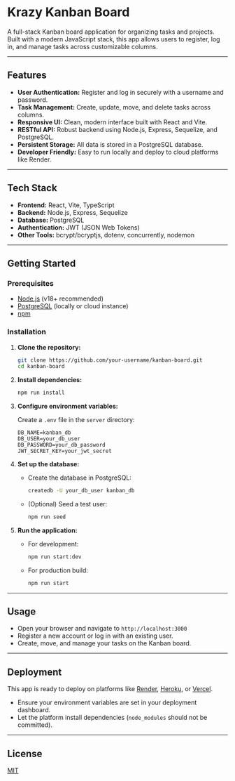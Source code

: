 # Krazy Kanban Board

A full-stack Kanban board application for organizing tasks and projects. Built with a modern JavaScript stack, this app allows users to register, log in, and manage tasks across customizable columns.

---

## Features

- **User Authentication:** Register and log in securely with a username and password.
- **Task Management:** Create, update, move, and delete tasks across columns.
- **Responsive UI:** Clean, modern interface built with React and Vite.
- **RESTful API:** Robust backend using Node.js, Express, Sequelize, and PostgreSQL.
- **Persistent Storage:** All data is stored in a PostgreSQL database.
- **Developer Friendly:** Easy to run locally and deploy to cloud platforms like Render.

---

## Tech Stack

- **Frontend:** React, Vite, TypeScript
- **Backend:** Node.js, Express, Sequelize
- **Database:** PostgreSQL
- **Authentication:** JWT (JSON Web Tokens)
- **Other Tools:** bcrypt/bcryptjs, dotenv, concurrently, nodemon

---

## Getting Started

### Prerequisites

- [Node.js](https://nodejs.org/) (v18+ recommended)
- [PostgreSQL](https://www.postgresql.org/) (locally or cloud instance)
- [npm](https://www.npmjs.com/)

### Installation

1. **Clone the repository:**

   ```sh
   git clone https://github.com/your-username/kanban-board.git
   cd kanban-board
   ```

2. **Install dependencies:**

   ```sh
   npm run install
   ```

3. **Configure environment variables:**

   Create a `.env` file in the `server` directory:

   ```
   DB_NAME=kanban_db
   DB_USER=your_db_user
   DB_PASSWORD=your_db_password
   JWT_SECRET_KEY=your_jwt_secret
   ```

4. **Set up the database:**

   - Create the database in PostgreSQL:
     ```sh
     createdb -U your_db_user kanban_db
     ```
   - (Optional) Seed a test user:
     ```sh
     npm run seed
     ```

5. **Run the application:**

   - For development:
     ```sh
     npm run start:dev
     ```
   - For production build:
     ```sh
     npm run start
     ```

---

## Usage

- Open your browser and navigate to `http://localhost:3000`
- Register a new account or log in with an existing user.
- Create, move, and manage your tasks on the Kanban board.

---

## Deployment

This app is ready to deploy on platforms like [Render](https://render.com/), [Heroku](https://heroku.com/), or [Vercel](https://vercel.com/).

- Ensure your environment variables are set in your deployment dashboard.
- Let the platform install dependencies (`node_modules` should not be committed).

---

## License

[MIT](LICENSE)
